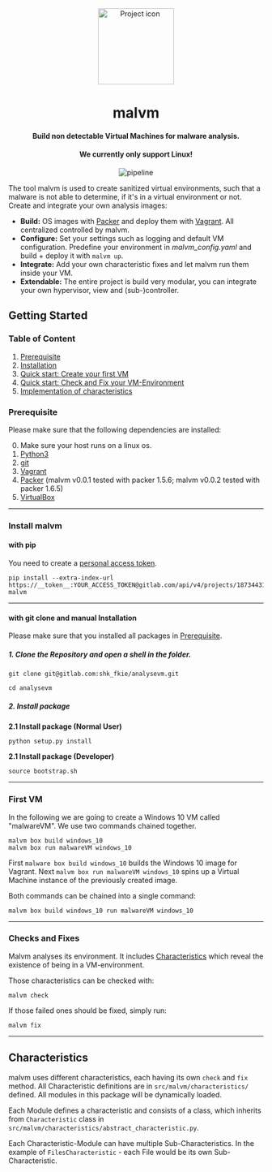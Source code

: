 <div align="center">
<img src="https://gitlab.com/uploads/-/system/project/avatar/18734431/computer.png" align="center" width="150" alt="Project icon">
<h1>malvm</h1>
<h4>Build non detectable Virtual Machines for malware analysis.</h4>
<h4>We currently only support Linux!</h4>

![pipeline](https://gitlab.com/shk_fkie/analysevm/badges/master/pipeline.svg "Pipeline")
</div>


The tool malvm is used to create sanitized virtual environments, such that a
malware is not able to determine, if it's in a virtual environment or not.
Create and integrate your own analysis images:

+ **Build:** OS images with [Packer](https://www.packer.io/) and deploy them with [Vagrant](https://www.vagrantup.com/). All centralized controlled by malvm.
+ **Configure:** Set your settings such as logging and default VM configuration.
  Predefine your environment in *malvm_config.yaml* and build + deploy it with `malvm up`.
+ **Integrate:** Add your own characteristic fixes and let malvm run them inside your VM.
+ **Extendable:** The entire project is build very modular, you can integrate your own hypervisor,
view and (sub-)controller.

## Getting Started
### Table of Content

1. [Prerequisite](#prerequisite)
2. [Installation](#install-malvm)
3. [Quick start: Create your first VM](#first-vm)
4. [Quick start: Check and Fix your VM-Environment](#checks-and-fixes)
5. [Implementation of characteristics](#Characteristics)

### Prerequisite
Please make sure that the following dependencies are installed:

0. Make sure your host runs on a linux os.
1. [Python3](https://www.python.org/downloads/)
2. [git](https://git-scm.com/downloads)
3. [Vagrant](https://www.vagrantup.com/downloads)
4. [Packer](https://learn.hashicorp.com/packer/getting-started/install) (malvm v0.0.1 tested with packer 1.5.6; malvm v0.0.2 tested with packer 1.6.5)
5. [VirtualBox](https://www.virtualbox.org/wiki/Downloads) 

---

### Install malvm

#### with pip

You need to create a [personal access token](https://docs.gitlab.com/ee/user/profile/personal_access_tokens.html).

```shell
pip install --extra-index-url https://__token__:YOUR_ACCESS_TOKEN@gitlab.com/api/v4/projects/18734431/packages/pypi/simple malvm
```

---

#### with git clone and manual Installation

Please make sure that you installed all packages in [Prerequisite](#prerequisite).

##### **1. Clone the Repository and open a shell in the folder.**
```shell
git clone git@gitlab.com:shk_fkie/analysevm.git
```

```shell
cd analysevm
```

##### **2. Install package**

**2.1 Install package (Normal User)**

```shell
python setup.py install
```

**2.1 Install package (Developer)**

```shell
source bootstrap.sh
```

---

### First VM

In the following we are going to create a Windows 10 VM called "malwareVM".
We use two commands chained together.

```shell
malvm box build windows_10
malvm box run malwareVM windows_10
```
First `malware box build windows_10` builds the Windows 10 image for Vagrant.
Next `malvm box run malwareVM windows_10` spins up a Virtual Machine instance of the 
previously created image.

Both commands can be chained into a single command:
```shell
malvm box build windows_10 run malwareVM windows_10
```

---

### Checks and Fixes 

Malvm analyses its environment. It includes 
[Characteristics](https://gitlab.com/shk_fkie/analysevm/-/wikis/2.-Characteristics) 
which reveal the existence of being in a VM-environment.

Those characteristics can be checked with:

```shell
malvm check
```

If those failed ones should be fixed, simply run:

```shell
malvm fix
```

---

## Characteristics

malvm uses different characteristics, each having its own `check` and `fix` method.
All Characteristic definitions are in `src/malvm/characteristics/` defined.
All modules in this package will be dynamically loaded.

Each Module defines a characteristic and consists of a class, which inherits from `Characteristic` class in 
`src/malvm/characteristics/abstract_characteristic.py`.

Each Characteristic-Module can have multiple Sub-Characteristics.
In the example of `FilesCharacteristic` - each File would be its own
Sub-Characteristic.